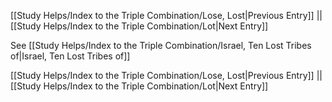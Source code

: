 [[Study Helps/Index to the Triple Combination/Lose, Lost|Previous Entry]]  ||  [[Study Helps/Index to the Triple Combination/Lot|Next Entry]]

 See [[Study Helps/Index to the Triple Combination/Israel, Ten Lost Tribes of|Israel, Ten Lost Tribes of]]

[[Study Helps/Index to the Triple Combination/Lose, Lost|Previous Entry]]  ||  [[Study Helps/Index to the Triple Combination/Lot|Next Entry]]